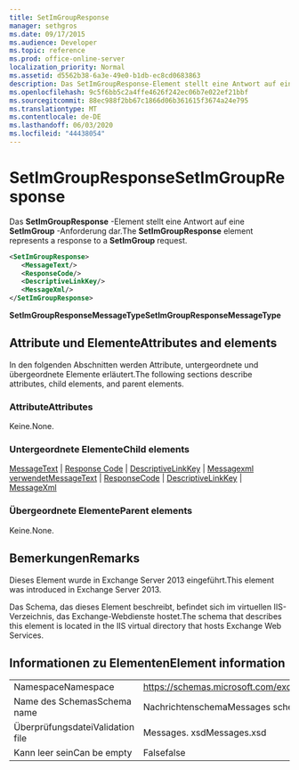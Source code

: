 ```yaml
---
title: SetImGroupResponse
manager: sethgros
ms.date: 09/17/2015
ms.audience: Developer
ms.topic: reference
ms.prod: office-online-server
localization_priority: Normal
ms.assetid: d5562b38-6a3e-49e0-b1db-ec8cd0683863
description: Das SetImGroupResponse-Element stellt eine Antwort auf eine SetImGroup-Anforderung dar.
ms.openlocfilehash: 9c5f6bb5c2a4ffe4626f242ec06b7e022ef21bbf
ms.sourcegitcommit: 88ec988f2bb67c1866d06b361615f3674a24e795
ms.translationtype: MT
ms.contentlocale: de-DE
ms.lasthandoff: 06/03/2020
ms.locfileid: "44438054"
---
```

# <a name="setimgroupresponse"></a><span data-ttu-id="581e5-103">SetImGroupResponse</span><span class="sxs-lookup"><span data-stu-id="581e5-103">SetImGroupResponse</span></span>

<span data-ttu-id="581e5-104">Das **SetImGroupResponse** -Element stellt eine Antwort auf eine **SetImGroup** -Anforderung dar.</span><span class="sxs-lookup"><span data-stu-id="581e5-104">The **SetImGroupResponse** element represents a response to a **SetImGroup** request.</span></span> 
  
```XML
<SetImGroupResponse>
   <MessageText/>
   <ResponseCode/>
   <DescriptiveLinkKey/>
   <MessageXml/>
</SetImGroupResponse>
```

 <span data-ttu-id="581e5-105">**SetImGroupResponseMessageType**</span><span class="sxs-lookup"><span data-stu-id="581e5-105">**SetImGroupResponseMessageType**</span></span>
## <a name="attributes-and-elements"></a><span data-ttu-id="581e5-106">Attribute und Elemente</span><span class="sxs-lookup"><span data-stu-id="581e5-106">Attributes and elements</span></span>

<span data-ttu-id="581e5-107">In den folgenden Abschnitten werden Attribute, untergeordnete und übergeordnete Elemente erläutert.</span><span class="sxs-lookup"><span data-stu-id="581e5-107">The following sections describe attributes, child elements, and parent elements.</span></span>
  
### <a name="attributes"></a><span data-ttu-id="581e5-108">Attribute</span><span class="sxs-lookup"><span data-stu-id="581e5-108">Attributes</span></span>

<span data-ttu-id="581e5-109">Keine.</span><span class="sxs-lookup"><span data-stu-id="581e5-109">None.</span></span>
  
### <a name="child-elements"></a><span data-ttu-id="581e5-110">Untergeordnete Elemente</span><span class="sxs-lookup"><span data-stu-id="581e5-110">Child elements</span></span>

<span data-ttu-id="581e5-111">[MessageText](messagetext.md)  |  [Response Code](responsecode.md)  |  [DescriptiveLinkKey](descriptivelinkkey.md)  |  [Messagexml verwendet](messagexml.md)</span><span class="sxs-lookup"><span data-stu-id="581e5-111">[MessageText](messagetext.md) | [ResponseCode](responsecode.md) | [DescriptiveLinkKey](descriptivelinkkey.md) | [MessageXml](messagexml.md)</span></span>
  
### <a name="parent-elements"></a><span data-ttu-id="581e5-112">Übergeordnete Elemente</span><span class="sxs-lookup"><span data-stu-id="581e5-112">Parent elements</span></span>

<span data-ttu-id="581e5-113">Keine.</span><span class="sxs-lookup"><span data-stu-id="581e5-113">None.</span></span>
  
## <a name="remarks"></a><span data-ttu-id="581e5-114">Bemerkungen</span><span class="sxs-lookup"><span data-stu-id="581e5-114">Remarks</span></span>

<span data-ttu-id="581e5-115">Dieses Element wurde in Exchange Server 2013 eingeführt.</span><span class="sxs-lookup"><span data-stu-id="581e5-115">This element was introduced in Exchange Server 2013.</span></span>
  
<span data-ttu-id="581e5-116">Das Schema, das dieses Element beschreibt, befindet sich im virtuellen IIS-Verzeichnis, das Exchange-Webdienste hostet.</span><span class="sxs-lookup"><span data-stu-id="581e5-116">The schema that describes this element is located in the IIS virtual directory that hosts Exchange Web Services.</span></span>
  
## <a name="element-information"></a><span data-ttu-id="581e5-117">Informationen zu Elementen</span><span class="sxs-lookup"><span data-stu-id="581e5-117">Element information</span></span>

|||
|:-----|:-----|
|<span data-ttu-id="581e5-118">Namespace</span><span class="sxs-lookup"><span data-stu-id="581e5-118">Namespace</span></span>  <br/> |https://schemas.microsoft.com/exchange/services/2006/messages  <br/> |
|<span data-ttu-id="581e5-119">Name des Schemas</span><span class="sxs-lookup"><span data-stu-id="581e5-119">Schema name</span></span>  <br/> |<span data-ttu-id="581e5-120">Nachrichtenschema</span><span class="sxs-lookup"><span data-stu-id="581e5-120">Messages schema</span></span>  <br/> |
|<span data-ttu-id="581e5-121">Überprüfungsdatei</span><span class="sxs-lookup"><span data-stu-id="581e5-121">Validation file</span></span>  <br/> |<span data-ttu-id="581e5-122">Messages. xsd</span><span class="sxs-lookup"><span data-stu-id="581e5-122">Messages.xsd</span></span>  <br/> |
|<span data-ttu-id="581e5-123">Kann leer sein</span><span class="sxs-lookup"><span data-stu-id="581e5-123">Can be empty</span></span>  <br/> |<span data-ttu-id="581e5-124">False</span><span class="sxs-lookup"><span data-stu-id="581e5-124">false</span></span>  <br/> |
   

